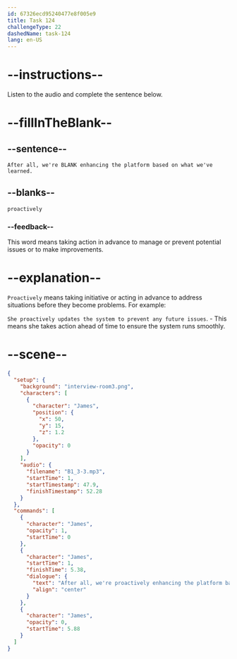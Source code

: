 ```yaml
---
id: 67326ecd95240477e8f005e9
title: Task 124
challengeType: 22
dashedName: task-124
lang: en-US
---
```


<!-- (audio) James: After all, we're proactively enhancing the platform based on what we've learned. -->

# --instructions--

Listen to the audio and complete the sentence below.

# --fillInTheBlank--

## --sentence--

`After all, we're BLANK enhancing the platform based on what we've learned.`

## --blanks--

`proactively`

### --feedback--

This word means taking action in advance to manage or prevent potential issues or to make improvements.

# --explanation--

`Proactively` means taking initiative or acting in advance to address situations before they become problems. For example:

`She proactively updates the system to prevent any future issues`. - This means she takes action ahead of time to ensure the system runs smoothly.

# --scene--

```json
{
  "setup": {
    "background": "interview-room3.png",
    "characters": [
      {
        "character": "James",
        "position": {
          "x": 50,
          "y": 15,
          "z": 1.2
        },
        "opacity": 0
      }
    ],
    "audio": {
      "filename": "B1_3-3.mp3",
      "startTime": 1,
      "startTimestamp": 47.9,
      "finishTimestamp": 52.28
    }
  },
  "commands": [
    {
      "character": "James",
      "opacity": 1,
      "startTime": 0
    },
    {
      "character": "James",
      "startTime": 1,
      "finishTime": 5.38,
      "dialogue": {
        "text": "After all, we're proactively enhancing the platform based on what we've learned.",
        "align": "center"
      }
    },
    {
      "character": "James",
      "opacity": 0,
      "startTime": 5.88
    }
  ]
}
```
